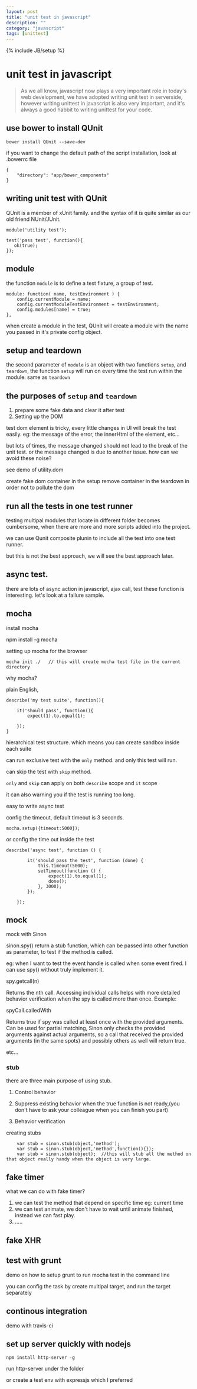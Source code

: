 ```yaml
---
layout: post
title: "unit test in javascript"
description: ""
category: "javascript"
tags: [unittest]
---
```

{% include JB/setup %}

# unit test in javascript


> As we all know, javascript now plays a very important role in today's web development, we have adopted writing unit test in serverside, however writing unittest in javascript is also very important, and it's always a good habbit to writing unittest for your code.


## use bower to install QUnit

	bower install QUnit --save-dev

if you want to change the default path of the script installation, look at .bowerrc file

	{
	    "directory": "app/bower_components"
	}


## writing unit test with QUnit

QUnit is a member of xUnit family. and the syntax of it is quite similar as our old friend NUnit/JUnit.
	
	module('utility test');
	
	test('pass test', function(){
	   ok(true);
	});


## module
the function `module` is to define a test fixture, a group of test.

	module: function( name, testEnvironment ) {
		config.currentModule = name;
		config.currentModuleTestEnvironment = testEnvironment;
		config.modules[name] = true;
	},

when create a module in the test, QUnit will create a module with the name you passed in it's private config object.

## setup and teardown
the second parameter of `module` is an object with two functions `setup`, and `teardown`, the function `setup` will run on every time the test run within the module. same as `teardown`


## the purposes of `setup` and `teardown`

1. prepare some fake data and clear it after test
2. Setting up the DOM

test dom element is tricky, every little changes in UI will break the test easily.
eg: the message of the error, the innerHtml of the element, etc...

but lots of times, the message changed should not lead to the break of the unit test. or the message changed is due to another issue. how can we avoid these noise?

see demo of utility.dom 

create fake dom container in the setup
remove container in the teardown in order not to pollute the dom


## run all the tests in one test runner

testing multipal modules that locate in different folder becomes cumbersome, when there are more and more scripts added into the project.

we can use Qunit composite plunin to include all the test into one test runner.

but this is not the best approach, we will see the best approach later.


## async test.

there are lots of async action in javascript, ajax call, test these function is interesting.
let's look at a failure sample.


## mocha

install mocha

npm install -g mocha

setting up mocha for the browser

	mocha init ./   // this will create mocha test file in the current directory 

why mocha?

plain English,
 
	describe('my test suite', function(){
	
	    it('should pass', function(){
	        expect(1).to.equal(1);
	
	    });
	}
 
hierarchical test structure. which means you can create sandbox inside each suite

can run exclusive test with the `only` method. and only this test will run.

can skip the test with `skip` method.
 
`only` and `skip` can apply on both `describe` scope and `it` scope

it can also warning you if the test is running too long.

easy to write async test

config the timeout, default timeout is 3 seconds.

	mocha.setup({timeout:5000});

or config the time out inside the test

	describe('async test', function () {
	       
	        it('should pass the test', function (done) {
			    this.timeout(5000);
	            setTimeout(function () {
	                expect(1).to.equal(1);
	                done();
	            }, 3000);
	        });
	
	    });

## mock

mock with Sinon 

sinon.spy() return a stub function, which can be passed into other function as parameter, to test if the method is called.

eg: when I want to test the event handle is called when some event fired. I can use spy() without truly implement it.

spy.getcall(n)

Returns the nth call. Accessing individual calls helps with more detailed behavior verification when the spy is called more than once. Example:

spyCall.calledWith

Returns true if spy was called at least once with the provided arguments. Can be used for partial matching, Sinon only checks the provided arguments against actual arguments, so a call that received the provided arguments (in the same spots) and possibly others as well will return true.

etc...


### stub

there are three main purpose of using stub.

1. Control behavior

2. Suppress existing behavior when the true function is not ready,(you don't have to ask your colleague when you can finish you part)

3. Behavior verification


 creating stubs


		var stub = sinon.stub(object,'method');
		var stub = sinon.stub(object,'method',function(){});
		var stub = sinon.stub(object);  //this will stub all the method on that object really handy when the object is very large.


## fake timer

what we can do with fake timer?

1. we can test the method that depend on specific time  eg: current time
2. we can test animate, we don't have to wait until animate finished, instead we can fast play.
3. ..... 

## fake XHR


## test with grunt

demo on how to setup grunt to run mocha test in the command line

you can config the task by create multipal target, and run the target separately

##  continous integration

demo with travis-ci

## set up server quickly with nodejs

	npm install http-server -g

run http-server under the folder

or create a test env with expressjs which I preferred
